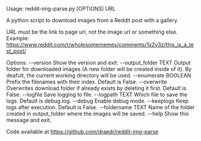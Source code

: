 Usage: reddit-img-parse.py [OPTIONS] URL

  A python script to download images from a Reddit post with a gallery.

  URL must be the link to page url, not the image url or something else.
  Example:
  https://www.reddit.com/r/wholesomememes/comments/1x2y3z/this_is_a_test_post/

Options:
  --version             Show the version and exit.
  --output_folder TEXT  Output folder for downloaded images (A new folder will
                        be created inside of it). By deafult, the current
                        working directory will be used.
  --enumerate BOOLEAN   Prefix the filenames with their index. Default is
                        False.
  --overwrite           Overwrites download folder if already exists by
                        deleting it first. Default is False.
  --logfile             Save logging to file.
  --logpath TEXT        Which file to save the logs. Default is debug.log.
  --debug               Enable debug mode.
  --keeplogs            Keep logs after execution. Default is False.
  --foldername TEXT     Name of the folder created in output_folder where the
                        images will be saved.
  --help                Show this message and exit.

  Code available at https://github.com/draedr/reddit-img-parse
